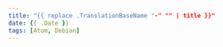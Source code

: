 ```yaml
---
title: "{{ replace .TranslationBaseName "-" "" | title }}"
date: {{ .Date }}
tags: [Atom, Debian]
---
```

